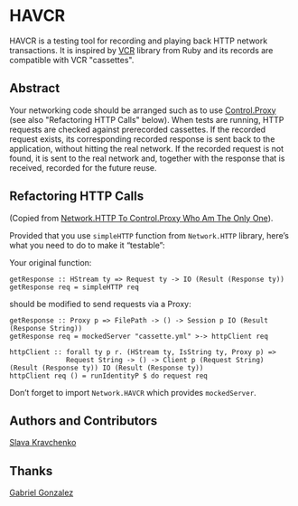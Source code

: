 HAVCR
=====

HAVCR is a testing tool for recording and playing back HTTP network transactions.
It is inspired by [VCR][] library from Ruby
and its records are compatible with VCR "cassettes".


Abstract
--------

Your networking code should be arranged such as to use [Control.Proxy][controlproxy]
(see also "Refactoring HTTP Calls" below).
When tests are running, HTTP requests are checked against prerecorded cassettes.
If the recorded request exists, its corresponding recorded response is sent back
to the application, without hitting the real network. If the recorded request is not
found, it is sent to the real network and, together with the response that is received,
recorded for the future reuse.


Refactoring HTTP Calls
----------------------

(Copied from [Network.HTTP To Control.Proxy Who Am The Only One][htohe]).

Provided that you use `simpleHTTP` function from `Network.HTTP` library,
here’s what you need to do to make it “testable”:

Your original function:

    getResponse :: HStream ty => Request ty -> IO (Result (Response ty))
    getResponse req = simpleHTTP req

should be modified to send requests via a Proxy:

    getResponse :: Proxy p => FilePath -> () -> Session p IO (Result (Response String))
    getResponse req = mockedServer "cassette.yml" >-> httpClient req

    httpClient :: forall ty p r. (HStream ty, IsString ty, Proxy p) =>
                  Request String -> () -> Client p (Request String) (Result (Response ty)) IO (Result (Response ty))
    httpClient req () = runIdentityP $ do request req

Don’t forget to import `Network.HAVCR` which provides `mockedServer`.


Authors and Contributors
------------------------

[Slava Kravchenko](https://github.com/cordawyn)


Thanks
------

[Gabriel Gonzalez](http://stackoverflow.com/users/1026598/gabriel-gonzalez)


[VCR]: https://github.com/myronmarston/vcr
[controlproxy]: http://hackage.haskell.org/packages/archive/pipes/latest/doc/html/Control-Proxy.html
[htohe]: http://sophiornithidae.tumblr.com/post/45659241983/network-http-to-control-proxy-who-am-the-only-one
